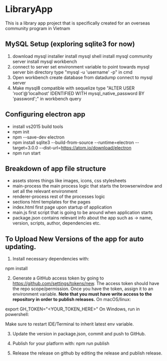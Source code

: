 # LibraryApp
This is a library app project that is specifically created for an overseas community program in Vietnam

## MySQL Setup (exploring sqlite3 for now)
1. download mysql installer
	install mysql shell
	install mysql community server
	install mysql workbench
2. connect to server
	set environment variable to point towards mysql server bin directory
	type "mysql -u 'username' -p" in cmd
3. Open workbench
	create database from datadump
	connect to mysql server
4. Make mysql8 compatible with sequelize
	type "ALTER USER 'root'@'localhost' IDENTIFIED WITH mysql_native_password BY 'password';" in workbench query

## Configuring electron app
- install vs2015 build tools
- npm init
- npm --save-dev electron
- npm install sqlite3 --build-from-source --runtime=electron --target=3.0.0 --dist-url=https://atom.io/download/electron
- npm run start

## Breakdown of app file structure
- assets
	stores things like images, icons, css stylesheets
- main-process
	the main process logic that starts the browserwindow and set all the relevant environment
- renderer-process
	rest of the processes logic
- sections
	html templates for the pages
- index.html
	first page upon startup of application
- main.js
	first script that is going to be around when application starts
- package.json
	contains relevant info about the app such as -> name, version, scripts, author, dependencies etc.



## To Upload New Versions of the app for auto updating.
1. Install necessary dependencies with:

npm install

2. Generate a GitHub access token by going to https://github.com/settings/tokens/new. The access token should have the repo scope/permission. Once you have the token, assign it to an environment variable.
**Note that you must have write access to the repository in order to publish releases.**
On macOS/linux:

 export GH_TOKEN="<YOUR_TOKEN_HERE>"
On Windows, run in powershell:

 [Environment]::SetEnvironmentVariable("GH_TOKEN","<YOUR_TOKEN_HERE>","User")
Make sure to restart IDE/Terminal to inherit latest env variable.

3. Update the version in package.json, commit and push to GitHub.

4. Publish for your platform with:
npm run publish

5. Release the release on github by editing the release and publish release.
